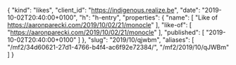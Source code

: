 {
  "kind": "likes",
  "client_id": "https://indigenous.realize.be",
  "date": "2019-10-02T20:40:00+0100",
  "h": "h-entry",
  "properties": {
    "name": [
      "Like of https://aaronparecki.com/2019/10/02/21/monocle"
    ],
    "like-of": [
      "https://aaronparecki.com/2019/10/02/21/monocle"
    ],
    "published": [
      "2019-10-02T20:40:00+0100"
    ]
  },
  "slug": "2019/10/qjwbm",
  "aliases": [
    "/mf2/34d60621-27d1-4766-b4f4-ac6f92e72384/",
    "/mf2/2019/10/qJWBm"
  ]
}

